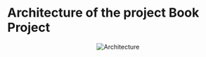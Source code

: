 # Architecture of the project Book Project

<p align="center">
	<img src="book-project\media\docs\readme\Architecture.png" alt="Architecture"/>
</p>

